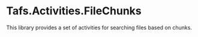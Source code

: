 # Tafs.Activities.FileChunks

This library provides a set of activities for searching files based on chunks.